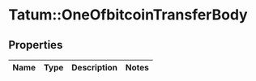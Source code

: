 # Tatum::OneOfbitcoinTransferBody

## Properties
Name | Type | Description | Notes
------------ | ------------- | ------------- | -------------


